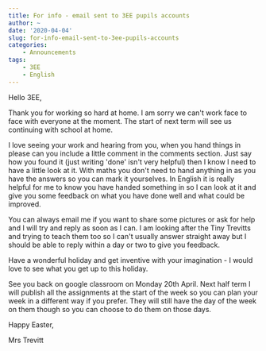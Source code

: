 ```yaml
---
title: For info - email sent to 3EE pupils accounts
author: ~
date: '2020-04-04'
slug: for-info-email-sent-to-3ee-pupils-accounts
categories:
    - Announcements
tags:
    - 3EE
    - English
---
```


Hello 3EE,

Thank you for working so hard at home. I am sorry we can't work face to face with everyone at the moment. The start of next term will see us continuing with school at home. 

I love seeing your work and hearing from you, when you hand things in please can you include a little comment in the comments section. Just say how you found it (just writing 'done' isn't very helpful) then I know I need to have a little look at it. With maths you don't need to hand anything in as you have the answers so you can mark it yourselves. In English it is really helpful for me to know you have handed something in so I can look at it and give you some feedback on what you have done well and what could be improved. 

You can always email me if you want to share some pictures or ask for help and I will try and reply as soon as I can. I am looking after the Tiny Trevitts and trying to teach them too so I can't usually answer straight away but I should be able to reply within a day or two to give you feedback.

Have a wonderful holiday and get inventive with your imagination - I would love to see what you get up to this holiday.

See you back on google classroom on Monday 20th April. Next half term I will publish all the assignments at the start of the week so you can plan your week in a different way if you prefer. They will still have the day of the week on them though so you can choose to do them on those days.

Happy Easter,

Mrs Trevitt
